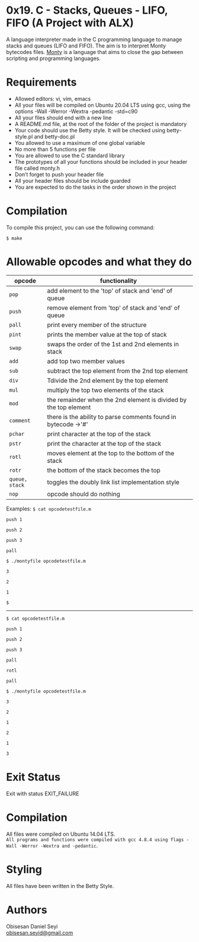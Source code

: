 # 0x19. C - Stacks, Queues - LIFO, FIFO (A Project with ALX)
A language interpreter made in the C programming language to manage stacks and queues (LIFO and FIFO). The aim is to interpret Monty bytecodes files. [Monty](http://montyscoconut.github.io/) is a language that aims to close the gap between scripting and programming languages.
# Requirements
+ Allowed editors: vi, vim, emacs
+ All your files will be compiled on Ubuntu 20.04 LTS using gcc, using the options -Wall -Werror -Wextra -pedantic -std=c90
+ All your files should end with a new line
+ A README.md file, at the root of the folder of the project is mandatory
+ Your code should use the Betty style. It will be checked using betty-style.pl and betty-doc.pl
+ You allowed to use a maximum of one global variable
+ No more than 5 functions per file
+ You are allowed to use the C standard library
+ The prototypes of all your functions should be included in your header file called monty.h
+ Don’t forget to push your header file
+ All your header files should be include guarded
+ You are expected to do the tasks in the order shown in the project
# Compilation
To compile this project, you can use the following command:
```
$ make
```
# Allowable opcodes and what they do
| opcode        | functionality 
|  -----------  |  -----------                                                         |
| `pop`         | add element to the 'top' of stack and 'end' of queue                 |
| `push`        | remove element from 'top' of stack and 'end' of queue                |
| `pall`        | print every member of the structure                                  |
| `pint`        | prints the member value at the top of stack                          |
| `swap`        | swaps the order of the 1st and 2nd elements in stack                 |
| `add`         | add top two member values                                            |
| `sub`         | subtract the top element from the 2nd top element                    |
| `div`         | Tdivide the 2nd element by the top element                           |
| `mul`         | multiply the top two elements of the stack                           |
| `mod`         | the remainder when the 2nd element is divided by the top element     |
| `comment`     | there is the ability to parse comments found in bytecode ->'#'       |
| `pchar`       | print character at the top of the stack                              |
| `pstr`        | print the character at the top of the stack                          |
| `rotl`        | moves element at the top to the bottom of the stack                  |
| `rotr`        | the bottom of the stack becomes the top                              |
| `queue, stack`| toggles the doubly link list implementation style                    |
| `nop`         | opcode should do nothing                                             |

Examples: `$ cat opcodetestfile.m `

`push 1 `

`push 2 `

`push 3 `

`pall `

`$ ./montyfile opcodetestfile.m `

`3 `

`2 `

`1 `

`$ `
<hr>

`$ cat opcodetestfile.m `

`push 1 `

`push 2 `

`push 3 `

`pall `

`rotl `

`pall `

`$ ./montyfile opcodetestfile.m `

`3 `

`2 `

`1 `

`2 `

`1 `

`3 `

# Exit Status
  Exit with status EXIT_FAILURE
# Compilation
  All files were compiled on Ubuntu 14.04 LTS.\
 `All programs and functions were compiled with gcc 4.8.4 using flags -Wall -Werror -Wextra and -pedantic`.
# Styling
  All files have been written in the Betty Style.
# Authors
  Obisesan Daniel Seyi\
  obisesan.seyid@gmail.com

